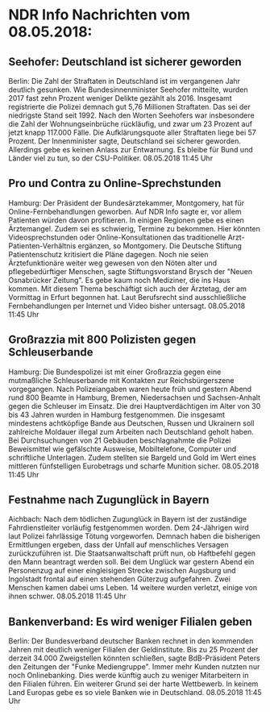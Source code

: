 # NDR Info Nachrichten vom 08.05.2018:


## Seehofer: Deutschland ist sicherer geworden
Berlin:          Die Zahl der Straftaten in Deutschland ist im vergangenen Jahr deutlich gesunken. Wie Bundesinnenminister Seehofer mitteilte, wurden 2017 fast zehn Prozent weniger Delikte gezählt als 2016. Insgesamt registrierte die Polizei demnach gut 5,76 Millionen Straftaten. Das sei der niedrigste Stand seit 1992. Nach den Worten Seehofers war insbesondere die Zahl der Wohnungseinbrüche rückläufig, und zwar um 23 Prozent auf jetzt knapp 117.000 Fälle. Die Aufklärungsquote aller Straftaten liege bei 57 Prozent. Der Innenminister sagte, Deutschland sei sicherer geworden. Allerdings gebe es keinen Anlass zur Entwarnung. Es bleibe für Bund und Länder viel zu tun, so der CSU-Politiker. 08.05.2018 11:45 Uhr 

## Pro und Contra zu Online-Sprechstunden
Hamburg: Der Präsident der Bundesärztekammer, Montgomery, hat für Online-Fernbehandlungen geworben. Auf NDR Info sagte er, vor allem Patienten würden davon profitieren. In einigen Regionen gebe es einen Ärztemangel. Zudem sei es schwierig, Termine zu bekommen. Hier könnten Videosprechstunden oder Online-Konsultationen das traditionelle Arzt-Patienten-Verhältnis ergänzen, so Montgomery. Die Deutsche Stiftung Patientenschutz kritisiert die Pläne dagegen. Noch nie seien Ärztefunktionäre weiter weg gewesen von den Nöten alter und pflegebedürftiger Menschen, sagte Stiftungsvorstand Brysch der "Neuen Osnabrücker Zeitung". Es gebe kaum noch Mediziner, die ins Haus kommen. Mit diesem Thema beschäftigt sich auch der Ärztetag, der am Vormittag in Erfurt begonnen hat. Laut Berufsrecht sind ausschließliche Fernbehandlungen per Internet und Video bisher untersagt. 08.05.2018 11:45 Uhr 

## Großrazzia mit 800 Polizisten gegen Schleuserbande
Hamburg: Die Bundespolizei ist mit einer Großrazzia gegen eine mutmaßliche Schleuserbande mit Kontakten zur Reichsbürgerszene vorgegangen. Nach Polizeiangaben waren heute früh und gestern Abend rund 800 Beamte in Hamburg, Bremen, Niedersachsen und Sachsen-Anhalt gegen die Schleuser im Einsatz. Die drei Hauptverdächtigen im Alter von 30 bis 43 Jahren wurden in Hamburg festgenommen. Die insgesamt mindestens achtköpfige Bande aus Deutschen, Russen und Ukrainern soll zahlreiche Moldauer illegal zum Arbeiten nach Deutschland geholt haben. Bei Durchsuchungen von 21 Gebäuden beschlagnahmte die Polizei Beweismittel wie gefälschte Ausweise, Mobiltelefone, Computer und schriftliche Unterlagen. Zudem stellten sie Bargeld und Gold im Wert eines mittleren fünfstelligen Eurobetrags und scharfe Munition sicher. 08.05.2018 11:45 Uhr 

## Festnahme nach Zugunglück in Bayern
Aichbach: Nach dem tödlichen Zugunglück in Bayern ist der zuständige Fahrdienstleiter vorläufig festgenommen worden. Dem 24-Jährigen wird laut Polizei fahrlässige Tötung vorgeworfen. Demnach haben die bisherigen Ermittlungen ergeben, dass der Unfall auf menschliches Versagen zurückzuführen ist. Die Staatsanwaltschaft prüft nun, ob Haftbefehl gegen den Mann beantragt werden soll. Bei dem Unglück war gestern Abend ein Personenzug auf einer eingleisigen Strecke zwischen Augsburg und Ingolstadt frontal auf einen stehenden Güterzug aufgefahren. Zwei Menschen kamen dabei ums Leben. 14 weitere wurden verletzt, einige von ihnen schwer. 08.05.2018 11:45 Uhr 

## Bankenverband: Es wird weniger Filialen geben
Berlin:    Der Bundesverband deutscher Banken rechnet in den kommenden Jahren mit deutlich weniger Filialen der Geldinstitute. Bis zu 25 Prozent der derzeit 34.000 Zweigstellen könnten schließen, sagte BdB-Präsident Peters den Zeitungen der "Funke Mediengruppe". Immer mehr Kunden nutzten nur noch Onlinebanking. Dies werde künftig auch zu weniger Mitarbeitern in den Filialen führen. Ein weiterer Grund sei der harte Wettbewerb. In keinem Land Europas gebe es so viele Banken wie in Deutschland. 08.05.2018 11:45 Uhr 
